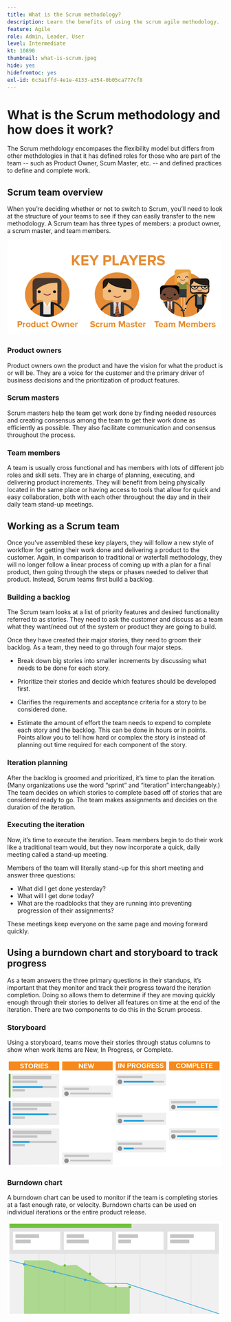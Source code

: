 ```yaml
---
title: What is the Scrum methodology?
description: Learn the benefits of using the scrum agile methodology.
feature: Agile
role: Admin, Leader, User
level: Intermediate
kt: 10890
thumbnail: what-is-scrum.jpeg
hide: yes
hidefromtoc: yes
exl-id: 6c3a1ffd-4e1e-4133-a354-0b05ca777cf8
---
```

# What is the Scrum methodology and how does it work?

The Scrum methdology encompases the flexibility model but differs from other methdologies in that it has defined roles for those who are part of the team -- such as Product Owner, Scum Master, etc. -- and defined practices to define and complete work.

## Scrum team overview

When you’re deciding whether or not to switch to Scrum, you’ll need to look at the structure of your teams to see if they can easily transfer to the new methodology. A Scrum team has three types of members: a product owner, a scrum master, and team members. 

![Scrum team members](assets/scrumteammembers-01.png)

### Product owners 

Product owners own the product and have the vision for what the product is or will be. They are a voice for the customer and the primary driver of business decisions and the prioritization of product features. 


### Scrum masters 

Scrum masters help the team get work done by finding needed resources and creating consensus among the team to get their work done as efficiently as possible. They also facilitate communication and consensus throughout the process.  


### Team members 

A team is usually cross functional and has members with lots of different job roles and skill sets. They are in charge of planning, executing, and delivering product increments. They will benefit from being physically located in the same place or having access to tools that allow for quick and easy collaboration, both with each other throughout the day and in their daily team stand-up meetings. 


## Working as a Scrum team 

Once you’ve assembled these key players, they will follow a new style of workflow for getting their work done and delivering a product to the customer. Again, in comparison to traditional or waterfall methodology, they will no longer follow a linear process of coming up with a plan for a final product, then going through the steps or phases needed to deliver that product. Instead, Scrum teams first build a backlog.  

 

### Building a backlog 

The Scrum team looks at a list of priority features and desired functionality referred to as stories. They need to ask the customer and discuss as a team what they want/need out of the system or product they are going to build.  


Once they have created their major stories, they need to groom their backlog. As a team, they need to go through four major steps. 


* Break down big stories into smaller increments by discussing what needs to be done for each story. 

* Prioritize their stories and decide which features should be developed first.  

* Clarifies the requirements and acceptance criteria for a story to be considered done.  

* Estimate the amount of effort the team needs to expend to complete each story and the backlog. This can be done in hours or in points. Points allow you to tell how hard or complex the story is instead of planning out time required for each component of the story.  
 

### Iteration planning 

After the backlog is groomed and prioritized, it’s time to plan the iteration. (Many organizations use the word “sprint” and “iteration” interchangeably.) The team decides on which stories to complete based off of stories that are considered ready to go. The team makes assignments and decides on the duration of the iteration. 

 

### Executing the iteration 

Now, it’s time to execute the iteration. Team members begin to do their work like a traditional team would, but they now incorporate a quick, daily meeting called a stand-up meeting. 

Members of the team will literally stand-up for this short meeting and answer three questions:  

* What did I get done yesterday?  
* What will I get done today?  
* What are the roadblocks that they are running into preventing progression of their assignments?  
 

These meetings keep everyone on the same page and moving forward quickly. 

 

## Using a burndown chart and storyboard to track progress 

As a team answers the three primary questions in their standups, it’s important that they monitor and track their progress toward the iteration completion. Doing so allows them to determine if they are moving quickly enough through their stories to deliver all features on time at the end of the iteration. There are two components to do this in the Scrum process.  


### Storyboard 

Using a storyboard, teams move their stories through status columns to show when work items are New, In Progress, or Complete. 

![Storyboard](assets/storyboard-01.png)


### Burndown chart 

A burndown chart can be used to monitor if the team is completing stories at a fast enough rate, or velocity. Burndown charts can be used on individual iterations or the entire product release. 

![Burndown chart](assets/burndown-01.png)
